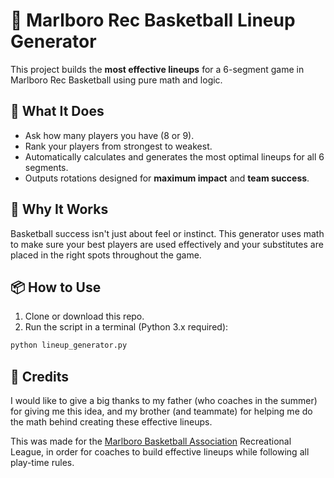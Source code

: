 # 🏀 Marlboro Rec Basketball Lineup Generator

This project builds the **most effective lineups** for a 6-segment game in Marlboro Rec Basketball using pure math and logic.

## 🚀 What It Does

- Ask how many players you have (8 or 9).
- Rank your players from strongest to weakest.
- Automatically calculates and generates the most optimal lineups for all 6 segments.
- Outputs rotations designed for **maximum impact** and **team success**.

## 🧠 Why It Works

Basketball success isn't just about feel or instinct. This generator uses math to make sure your best players are used effectively and your substitutes are placed in the right spots throughout the game.

## 📦 How to Use

1. Clone or download this repo.
2. Run the script in a terminal (Python 3.x required):

```bash
python lineup_generator.py
```

## 🎉 Credits

I would like to give a big thanks to my father (who coaches in the summer) for giving me this idea, and my brother (and teammate) for helping me do the math behind creating these effective lineups.

This was made for the [Marlboro Basketball Association](https://www.marlborobasketball.com/) Recreational League, in order for coaches to build effective lineups while following all play-time rules.
